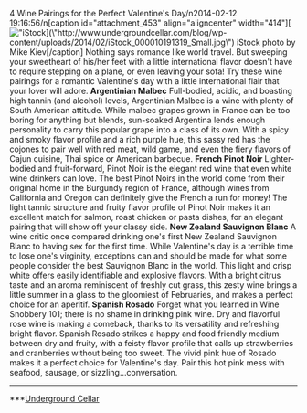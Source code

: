 4 Wine Pairings for the Perfect Valentine\'s Day/n2014-02-12 19:16:56/n[caption id=\"attachment_453\" align=\"aligncenter\" width=\"414\"][![\"iStock](\"http://www.undergroundcellar.com/blog/wp-content/uploads/2014/02/iStock_000010191319_Small.jpg\")](\"http://www.undergroundcellar.com/blog/wp-content/uploads/2014/02/iStock_000010191319_Small.jpg\") iStock photo by Mike Kiev[/caption] Nothing says romance like world travel. But sweeping your sweetheart of his/her feet with a little international flavor doesn\'t have to require stepping on a plane, or even leaving your sofa! Try these wine pairings for a romantic Valentine\'s day with a little international flair that your lover will adore. **Argentinian Malbec** Full-bodied, acidic, and boasting high tannin (and alcohol) levels, Argentinian Malbec is a wine with plenty of South American attitude. While malbec grapes grown in France can be too boring for anything but blends, sun-soaked Argentina lends enough personality to carry this popular grape into a class of its own. With a spicy and smoky flavor profile and a rich purple hue, this sassy red has the cojones to pair well with red meat, wild game, and even the fiery flavors of Cajun cuisine, Thai spice or American barbecue. **French Pinot Noir** Lighter-bodied and fruit-forward, Pinot Noir is the elegant red wine that even white wine drinkers can love. The best Pinot Noirs in the world come from their original home in the Burgundy region of France, although wines from California and Oregon can definitely give the French a run for money! The light tannic structure and fruity flavor profile of Pinot Noir makes it an excellent match for salmon, roast chicken or pasta dishes, for an elegant pairing that will show off your classy side. **New Zealand Sauvignon Blanc** A wine critic once compared drinking one\'s first New Zealand Sauvignon Blanc to having sex for the first time. While Valentine\'s day is a terrible time to lose one\'s virginity, exceptions can and should be made for what some people consider the best Sauvignon Blanc in the world. This light and crisp white offers easily identifiable and explosive flavors. With a bright citrus taste and an aroma reminiscent of freshly cut grass, this zesty wine brings a little summer in a glass to the gloomiest of Februaries, and makes a perfect choice for an aperitif. **Spanish Rosado** Forget what you learned in Wine Snobbery 101; there is no shame in drinking pink wine. Dry and flavorful rose wine is making a comeback, thanks to its versatility and refreshing bright flavor. Spanish Rosado strikes a happy and food friendly medium between dry and fruity, with a feisty flavor profile that calls up strawberries and cranberries without being too sweet. The vivid pink hue of Rosado makes it a perfect choice for Valentine\'s day. Pair this hot pink mess with seafood, sausage, or sizzling...conversation.  

____________________________________________________________

 ***[Underground Cellar](\"http://www.undergroundcellar.com/?miley21\")